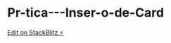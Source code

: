 # Pr-tica---Inser-o-de-Card

[Edit on StackBlitz ⚡️](https://stackblitz.com/edit/github-rpqlnf-xekqin)